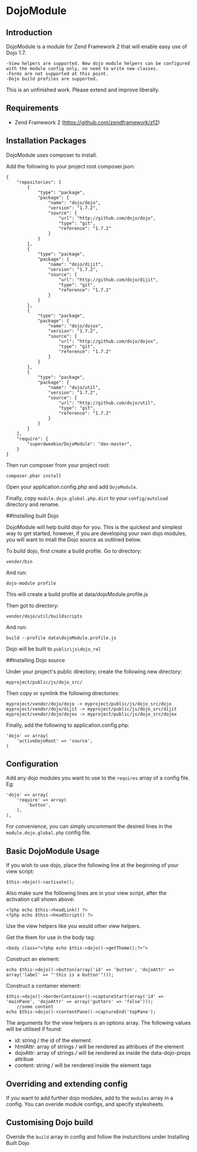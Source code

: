 DojoModule
==========

## Introduction
DojoModule is a module for Zend Framework 2 that will enable easy use of Dojo 1.7.

    -View helpers are supported. New dojo module helpers can be configured with the module config only, no need to write new classes.
    -Forms are not supported at this point.
    -Dojo build profiles are supported.

This is an unfinished work. Please extend and improve liberally.

## Requirements
  * Zend Framework 2 (https://github.com/zendframework/zf2)
  
## Installation Packages

DojoModule uses composer to install.

Add the following to your project root composer.json:

    {
        "repositories": [
            {        
                "type": "package",
                "package": {
                    "name": "dojo/dojo",
                    "version": "1.7.2",
                    "source": {
                        "url": "http://github.com/dojo/dojo",
                        "type": "git",
                        "reference": "1.7.2"
                    }
                }
            },
            {        
                "type": "package",
                "package": {
                    "name": "dojo/dijit",
                    "version": "1.7.2",
                    "source": {
                        "url": "http://github.com/dojo/dijit",
                        "type": "git",
                        "reference": "1.7.2"
                    }
                }
            },
            {        
                "type": "package",
                "package": {
                    "name": "dojo/dojox",
                    "version": "1.7.2",
                    "source": {
                        "url": "http://github.com/dojo/dojox",
                        "type": "git",
                        "reference": "1.7.2"
                    }
                }
            },
            {        
                "type": "package",
                "package": {
                    "name": "dojo/util",
                    "version": "1.7.2",
                    "source": {
                        "url": "http://github.com/dojo/util",
                        "type": "git",
                        "reference": "1.7.2"
                    }
                }
            }        
        ], 
        "require": {
            "superdweebie/DojoModule": "dev-master",       
        }
    }

Then run composer from your project root:

    composer.phar install

Open your application.config.php and add `DojoModule`.

Finally, copy `module.dojo.global.php.dist` to your `config/autoload` directory and rename.

##Installing built Dojo

DojoModule will help build dojo for you. This is the quickest and simplest way to get started, however,
if you are developing your own dojo modules, you will want to intall the Dojo source as 
outlined below.

To build dojo, first create a build profile. Go to directory:

    vendor/bin

And run:

    dojo-module profile

This will create a build profile at data/dojoModule.profile.js

Then got to directory:

    vendor/dojo/util/buildscripts

And run:

    build --profile data\dojoModule.profile.js

Dojo will be built to `public\js\dojo_rel`

##Installing Dojo source

Under your project's public directory, create the following new directory:

    myproject/public/js/dojo_src/

Then copy or symlink the following directories:

    myproject/vendor/dojo/dojo -> myproject/public/js/dojo_src/dojo
    myproject/vendor/dojo/dijit -> myproject/public/js/dojo_src/dijit
    myproject/vendor/dojo/dojox -> myproject/public/js/dojo_src/dojox

Finally, add the following to application.config.php:

    'dojo' => array(
        'activeDojoRoot' => 'source',
    )
	
## Configuration

Add any dojo modules you want to use to the `requires` array of a config file. Eg:

    'dojo' => array(
        'require' => array(
            'button',                
        ),
    ),

For convenience, you can simply uncomment the desired lines in the `module.dojo.global.php` config file.

## Basic DojoModule Usage

If you wish to use dojo, place the following line at the beginning of your view script:

    $this->dojo()->activate();

Also make sure the following lines are in your view script, after the activation call shown above:

    <?php echo $this->headLink() ?>
    <?php echo $this->headScript() ?>   

Use the view helpers like you would other view helpers.

Get the them for use in the body tag:

    <body class="<?php echo $this->dojo()->getTheme();?>">

Construct an element:

    echo $this->dojo()->button(array('id' => 'button', 'dojoAttr' => array('label' => "'this is a button'")));  

Construct a container element:

    $this->dojo()->borderContainer()->captureStart(array('id' => 'mainPane', 'dojoAttr' => array('gutters' => 'false')));
        //some content
    echo $this->dojo()->contentPane()->captureEnd('topPane');

The arguments for the view helpers is an options array. The following values will be utilised if found:
* id: string / the id of the element.
* htmlAttr: array of strings / will be rendered as attribues of the element
* dojoAttr: array of strings / will be rendered as inside the data-dojo-props attribue
* content: string / will be rendered inside the element tags

## Overriding and extending config

If you want to add further dojo modules, add to the `modules` array in a config. You can overide
module configs, and specify stylesheets.

## Customising Dojo build

Overide the `build` array in config and follow the insturctions under Installing Built Dojo
